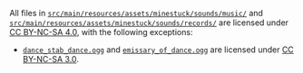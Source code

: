 
All files in [`src/main/resources/assets/minestuck/sounds/music/`](src/main/resources/assets/minestuck/sounds/music/) and [`src/main/resources/assets/minestuck/sounds/records/`](src/main/resources/assets/minestuck/sounds/records/) are licensed under [CC BY-NC-SA 4.0](https://creativecommons.org/licenses/by-nc-sa/4.0/), with the following exceptions:

- [`dance_stab_dance.ogg`](src/main/resources/assets/minestuck/sounds/records/dance_stab_dance.ogg) and [`emissary_of_dance.ogg`](src/main/resources/assets/minestuck/sounds/records/emissary_of_dance.ogg) are licensed under [CC BY-NC-SA 3.0](https://creativecommons.org/licenses/by-nc-sa/3.0/).

